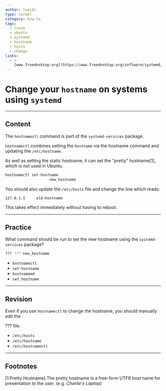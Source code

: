 ```yaml
---
author: tuwidc
type: normal
category: how-to
tags:
  - linux
  - ubuntu
  - systemd
  - hostname
  - hosts
  - change
links:
  - >-
    [www.freedesktop.org](https://www.freedesktop.org/software/systemd/man/hostnamectl.html){website}
---
```


# Change your `hostname` on systems using `systemd`


---

## Content

The `hostnamectl` command is part of the `systemd-services` package.

`hostnamectl` combines setting the `hostname` via the hostname command and updating the `/etc/hostname`. 

As well as setting the static hostname, it can set the "pretty" hostname[1], which is not used in Ubuntu. 

```bash
hostnamectl set-hostname 
                    new_hostname
```

You should also update the `/etc/hosts` file and change the line which reads:

```plain-text
127.0.1.1     old-hostname
```

This takes effect immediately without having to reboot.


---

## Practice

What command should be run to set the new hostname using the  `systemd-services` package?

```bash
??? ??? new_hostname
```

- `hostnamectl`
- `set-hostname`
- `hostnamemd`
- `set_hostname`


---

## Revision

Even if you use `hostnamectl` to change the hostname, you should manually edit the 

??? file.

- `/etc/hosts`
- `/etc/hostname`
- `/etc/hostnamectl`


---

## Footnotes

[1:Pretty Hostname]
The pretty hostname is a free-form UTF8 host name for presentation to the user. (e.g. *Charlie's Laptop*)

